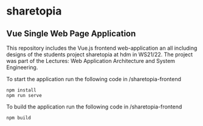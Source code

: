 # sharetopia
## Vue Single Web Page Application

This repository includes the Vue.js frontend web-application an all including designs of the students project sharetopia at hdm in WS21/22.
The project was part of the Lectures: Web Application Architecture and System Engineering.

To start the application run the following code in /sharetopia-frontend
```console
npm install
npm run serve
```

To build the application run the following code in /sharetopia-frontend
```console
npm build
```

